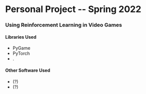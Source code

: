 # Personal Project -- Spring 2022

### Using Reinforcement Learning in Video Games

#### Libraries Used
- PyGame
- PyTorch
- .
#### Other Software Used
 
 -  (?) 
 -  (?)
